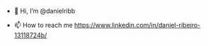 - 👋 Hi, I’m @danielribb

- 📫 How to reach me https://www.linkedin.com/in/daniel-ribeiro-13118724b/


<!---
danielribb/danielribb is a ✨ special ✨ repository because its `README.md` (this file) appears on your GitHub profile.
You can click the Preview link to take a look at your changes.
--->
